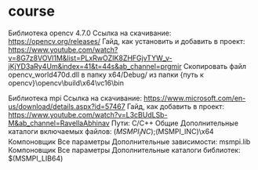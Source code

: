 # course
Библиотека opencv 4.7.0
Ссылка на скачивание: https://opencv.org/releases/
Гайд, как установить и добавить в проект: https://www.youtube.com/watch?v=8G7z8VOVl1M&list=PLxRwOZIK8ZHFGjvTYW_v-jKjYD3aRy4Um&index=41&t=44s&ab_channel=prgmir
Скопировать файл opencv_world470d.dll в папку x64/Debug/ из папки {путь к opencv}\opencv\build\x64\vc16\bin

Библиотека mpi
Ссылка на скачивание: https://www.microsoft.com/en-us/download/details.aspx?id=57467
Гайд, как добавить в проект: https://www.youtube.com/watch?v=L3cBUdLSb-M&ab_channel=RavellaAbhinav
Пути:
C/C++ Общие Дополнительные каталоги включаемых файлов:	$(MSMPI_INC);$(MSMPI_INC)\x64
Компоновщик Все параметры Дополнительные зависимости: msmpi.lib
Компоновщик Все параметры Дополнительные каталоги библиотек: $(MSMPI_LIB64)
